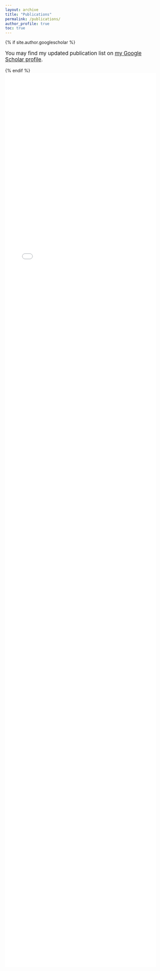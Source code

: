 ```yaml
---
layout: archive
title: "Publications"
permalink: /publications/
author_profile: true
toc: true
---
```

{% if site.author.googlescholar %}
<p style="font-size: 17px;">
  You may find my updated publication list on <a style="text-decoration: underline" href="{{site.author.googlescholar}}">my Google Scholar profile</a>.
</p>
{% endif %}
<!-- view-source:https://www.cs.cmu.edu/~mmv/Veloso.html -->
<style>
        html, body {
            overflow: hidden; /* Prevents parent page scrolling */
        }
        /* Container to hold the iframe */
        .iframe-container {
            width: 100%;
            height: 72vh; /* Make iframe fill the screen */
        }
        #publication-frame {
            width: calc(100% - 15px);
            height: 100%; /* Full height */
            border: none;
            overflow-y: auto;
        }
        /* Force a visible vertical scrollbar */
        /* .iframe-scrollbar {
            width: 15px;
            height: 75%;
            background: rgb(152, 149, 149);
            position: absolute;
            right: 0;
            top: 15;
          } */
    #publication-frame::-webkit-scrollbar {
        width: 15px; /* Width of the scrollbar */
    }
    #publication-frame::-webkit-scrollbar-track {
        background: #f1f1f1; /* Light gray background */
    }
    #publication-frame::-webkit-scrollbar-thumb {
        background: #888; /* Darker scrollbar */
        border-radius: 10px;
    }
    #publication-frame::-webkit-scrollbar-thumb:hover {
        background: #555; /* Even darker when hovered */
    }
    /* Ensure the iframe always shows the scrollbar */
    #publication-frame {
        scrollbar-width: thin; /* For Firefox */
        scrollbar-color: #888 #f1f1f1; /* Thumb color and track color */
    }
    /* Ensure iframe scales well on small screens */
  @media (max-width: 768px) {
    #publication-frame {
        height: 90vh; /* Adjust height for small screens */
    }
  }
</style>
<div class="iframe-container">
<iframe src="/assets/publication.html" frameborder="0" id="publication-frame"></iframe>
        <!-- <div class="iframe-scrollbar"></div> Fake scrollbar -->
</div>
